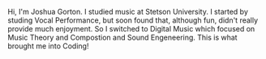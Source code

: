 Hi, I'm Joshua Gorton.  I studied music at Stetson University.  I started by studing Vocal Performance, but soon found that, although fun, didn't really provide much enjoyment.  So I switched to Digital Music which focused on Music Theory and Compostion and Sound Engeneering.  This is what brought me into Coding!